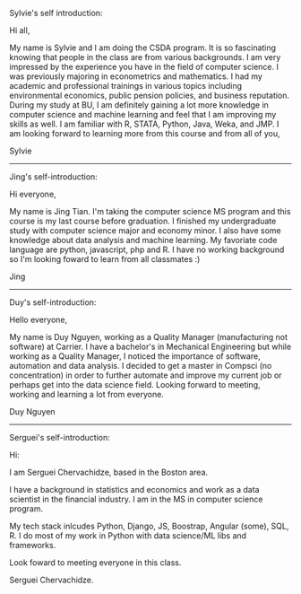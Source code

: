 Sylvie's self introduction:

Hi all, 

My name is Sylvie and I am doing the CSDA program. It is so fascinating knowing that people in the class are from various backgrounds. 
I am very impressed by the experience you have in the field of computer science. 
I was previously majoring in econometrics and mathematics. 
I had my academic and professional trainings in various topics including environmental economics, public pension policies, and business reputation. 
During my study at BU, I am definitely gaining a lot more knowledge in computer science and machine learning and feel that I am improving my skills as well. 
I am familiar with R, STATA, Python, Java, Weka, and JMP. 
I am looking forward to learning more from this course and from all of you,

Sylvie
_______________________________________________________________

Jing's self-introduction:

Hi everyone, 

My name is Jing Tian. I'm taking the computer science MS program and this course is my last course before graduation. I finished my undergraduate study with computer science major and economy minor. I also have some knowledge about data analysis and machine learning. 
My favoriate code language are python, javascript, php and R.
I have no working background so I'm looking foward to learn from all classmates :)

Jing

_______________________________________________________________

Duy's self-introduction:

Hello everyone,

My name is Duy Nguyen, working as a Quality Manager (manufacturing not software) at Carrier. I have a bachelor's in Mechanical Engineering but while working as a Quality Manager, I noticed the importance of software, automation and data analysis. I decided to get a master in Compsci (no concentration) in order to further automate and improve my current job or perhaps get into the data science field. 
Looking forward to meeting, working and learning a lot from everyone. 

Duy Nguyen

_______________________________________________________________

Serguei's self-introduction:

Hi:

I am Serguei Chervachidze, based in the Boston area. 

I have a background in statistics and economics and work as a data scientist in the financial industry. I am in the MS in computer science program.

My tech stack inlcudes Python, Django, JS, Boostrap, Angular (some), SQL, R. I do most of my work in Python with data science/ML libs and frameworks.

Look foward to meeting everyone in this class.

Serguei Chervachidze.




